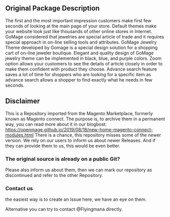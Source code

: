 

## Original Package Description

The first and the most important impression customers make first few seconds of looking at the main page of your store. Default themes make your website look just like thousands of other online stores in Internet. GoMage considered that jewelries are special article of trade and it requires special approach in on-line selling tools and attributes. GoMage Jewelry Theme developed by Gomage is a special design solution for a shopping cart of on-line jeweler boutique. Elegant and quality design of GoMage jewelry theme can be implemented in black, blue, and purple colors. Zoom option allows your customers to see the details of article closely in order to make them confident with product they choose. Advance search feature saves a lot of time for shoppers who are looking for a specific item as advance search allows a shopper to find exactly what he needs in few seconds.


## Disclaimer

This is a Repository imported from the Magento Marketplace, formerly known as Magento connect.
The purpose is, to archive them in a permanent way, you can read more about it in our blogbost: https://openmage.github.io/2019/08/18/new-home-magento-connect-modules.html
There is a chance, this repository misses some of the newer version.
We rely on our users to inform us about newer Releases. And if they can provide them to us, this would be even better.

### The original source is already on a public Git?

Please also inform us about them, then we can mark our repository as discontinued and refer to the other Repository.

### Contact us

the easiest way is to create an Issue here, we have an eye on them.

Alternative you can try to contact @Flyingmana directly.
 
